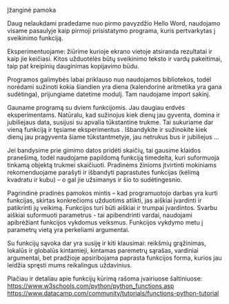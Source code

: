 Įžanginė pamoka

Daug nelaukdami pradedame nuo pirmo pavyzdžio Hello Word, naudojamo
visame pasaulyje kaip pirmoji prisistatymo programa, kuris pertvarkytas į
sveikinimo funkciją.

Eksperimentuojame: žiūrime kurioje ekrano vietoje atsiranda rezultatai ir
kaip jie keičiasi. Kitos užduotėlės būtų sveikinimo teksto ir vardų
pakeitimai, taip pat kreipinių dauginimas kopijavimo būdu.

Programos galimybės labai priklauso nuo naudojamos bibliotekos, todėl
norėdami sužinoti kokia šiandien yra diena (kalendorinė aritmetika yra gana
sudėtinga), prijungiame datetime modulį. Tam naudojame import sakinį.

Gauname programą su dviem funkcijomis. Jau daugiau erdvės eksperimentams.
Natūralu, kad sužinojus kiek dienų jau gyventa, domina ir jubiliejaus
data, susijusi su apvalia tūkstantine trukme. Tai sukuriame dar vieną funkciją
ir tęsiame eksperimentus . Išbandykite ir sužinokite kiek dienų jau
pragyventa šiame tūkstantmetyje, jau netrukus bus ir jubiliejus …

Jei bandysime prie gimimo datos pridėti skaičių, tai gausime klaidos pranešimą,
todėl naudojame papildomą funkciją timedelta, kuri suformuoja
tinkamą objektą trukmei skaičiuoti. Pradinėms žinioms įtvirtinti mokiniams
rekomenduojame parašyti ir išbandyti paprastutes funkcijas (kėlimą kvadratu
ir kubu) – o gal jie užsimanys ir šio to sudėtingesnio.

Pagrindinė pradinės pamokos mintis – kad programuotojo darbas yra kurti
funkcijas, skirtas konkrečioms užduotims atlikti, jas aiškiai įvardinti ir
patikrinti jų veikimą. Funkcijos turi būti aiškiai ir trumpai įvardintos. Svarbu
aiškiai suformuoti parametrus - tai apibendrinti vardai, naudojami apibrėžiant
funkcijos vykdomus veiksmus. Funkcijos vykdymo metu į parametrų
vietą yra perkeliami argumentai.

Su funkcijų sąvoka dar yra susiję ir kiti klausimai: reikšmių grąžinimas,
lokalūs ir globalūs kintamieji, kintamas paremetrų sąrašas, vardiniai argumentai,
bet pradžioje apsiribojama paprasta funkcijos forma, kurios jau
leidžia spręsti mums reikalingus uždavinius.

Plačiau ir detaliau apie funkcijų kūrimą rašoma įvairiuose šaltiniuose:
https://www.w3schools.com/python/python_functions.asp
https://www.datacamp.com/community/tutorials/functions-python-tutorial